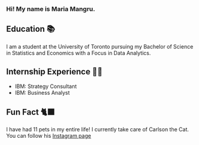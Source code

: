 ### Hi! My name is Maria Mangru. 

## Education 📚
I am a student at the University of Toronto pursuing my Bachelor of Science in Statistics and Economics with a Focus in Data Analytics. 

## Internship Experience 👩‍💻
- IBM: Strategy Consultant
- IBM: Business Analyst

## Fun Fact 🐈‍⬛
I have had 11 pets in my entire life! I currently take care of Carlson the Cat. You can follow his [Instagram page](https://www.instagram.com/bleepbloopcatson/) 
